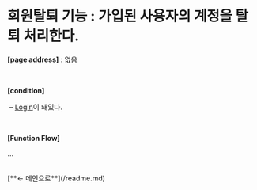 # 회원탈퇴 기능 : 가입된 사용자의 계정을 탈퇴 처리한다.

**[page address]** : 없음

<br/>

**[condition]**

&nbsp;&ndash; [Login](/docs/GNB/SignIn.md)이 돼있다.

<br/>

**[Function Flow]**

...

<br/>
[**← 메인으로**](/readme.md)